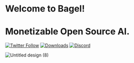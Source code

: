 # Welcome to Bagel!
# Monetizable Open Source AI.

[![Twitter Follow](https://img.shields.io/twitter/follow/bagel_network?style=social)](https://twitter.com/bagel_network)
[![Downloads](https://static.pepy.tech/badge/betabageldb)](https://pepy.tech/project/betabageldb)
[![Discord](https://img.shields.io/discord/SERVER_ID?style=social&label=Discord&logo=discord)](https://discord.gg/bagelnet)

![Untitled design (8)](https://github.com/BagelNetwork/.github/assets/3122709/40efe535-dfd4-4109-87da-368028971b18)
